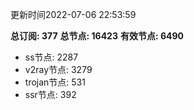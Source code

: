 更新时间2022-07-06 22:53:59

**总订阅: 377**
**总节点: 16423**
**有效节点: 6490**
- ss节点: 2287
- v2ray节点: 3279
- trojan节点: 531
- ssr节点: 392
